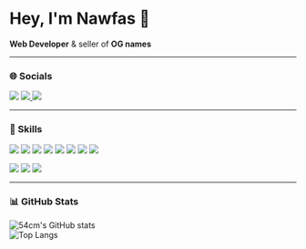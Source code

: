 # Hey, I'm Nawfas 👋

**Web Developer** & seller of **OG names**  

---

### 🌐 Socials
<p>
  <img src="https://img.shields.io/badge/Discord-%40nawfas-5865F2?style=for-the-badge&logo=discord&logoColor=white"/>
  <a href="https://t.me/nawfas" target="_blank">
    <img src="https://img.shields.io/badge/Telegram-%40nawfas-26A5E4?style=for-the-badge&logo=telegram&logoColor=white"/>
  </a>
  <a href="https://t.me/tyzance" target="_blank">
    <img src="https://img.shields.io/badge/Telegram-%40tyzance-26A5E4?style=for-the-badge&logo=telegram&logoColor=white"/>
  </a>
</p>

---

### 🚀 Skills
<p>
  <img src="https://img.shields.io/badge/HTML5-E34F26?style=for-the-badge&logo=html5&logoColor=white"/>
  <img src="https://img.shields.io/badge/CSS3-1572B6?style=for-the-badge&logo=css3&logoColor=white"/>
  <img src="https://img.shields.io/badge/JavaScript-F7DF1E?style=for-the-badge&logo=javascript&logoColor=black"/>
  <img src="https://img.shields.io/badge/TypeScript-3178C6?style=for-the-badge&logo=typescript&logoColor=white"/>
  <img src="https://img.shields.io/badge/React-20232A?style=for-the-badge&logo=react&logoColor=61DAFB"/>
  <img src="https://img.shields.io/badge/Next.js-000000?style=for-the-badge&logo=next.js&logoColor=white"/>
  <img src="https://img.shields.io/badge/TailwindCSS-38B2AC?style=for-the-badge&logo=tailwind-css&logoColor=white"/>
  <img src="https://img.shields.io/badge/Node.js-43853D?style=for-the-badge&logo=node.js&logoColor=white"/>
</p>

<p>
  <img src="https://img.shields.io/badge/C++-00599C?style=for-the-badge&logo=cplusplus&logoColor=white"/>
  <img src="https://img.shields.io/badge/Java-007396?style=for-the-badge&logo=java&logoColor=white"/>
  <img src="https://img.shields.io/badge/Python-3776AB?style=for-the-badge&logo=python&logoColor=white"/>
</p>

---

### 📊 GitHub Stats
![54cm's GitHub stats](https://github-readme-stats.vercel.app/api?username=54cm&show_icons=true&theme=radical)  
![Top Langs](https://github-readme-stats.vercel.app/api/top-langs/?username=54cm&layout=compact&theme=radical)

